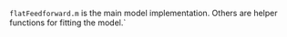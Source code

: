 `flatFeedforward.m` is the main model implementation. Others are helper functions for fitting the model.`
